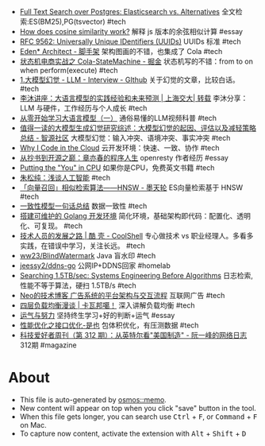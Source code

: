 - [Full Text Search over Postgres: Elasticsearch vs. Alternatives](https://www.paradedb.com/blog/elasticsearch_vs_postgres) 全文检索:ES(BM25),PG(tsvector) #tech
- [How does cosine similarity work?](https://tomhazledine.com/cosine-similarity/) 解释 js 版本的余弦相似计算 #essay
- [RFC 9562: Universally Unique IDentifiers (UUIDs)](https://datatracker.ietf.org/doc/html/rfc9562) UUIDs 标准 #tech
- [Eden* Architect - 脚手架](https://github.com/shiyindaxiaojie/eden-architect) 架构图画的不错，也集成了 Cola #tech
- [状态机电商实战之 Cola-StateMachine - 掘金](https://juejin.cn/post/7290727062145499175) 状态机写的不错：from to on when perform(execute) #tech
- [1.大模型幻觉 - LLM - Interview - GIthub](https://github.com/wdndev/llm_interview_note/blob/main/09.%E5%A4%A7%E8%AF%AD%E8%A8%80%E6%A8%A1%E5%9E%8B%E8%AF%84%E4%BC%B0/1.%E5%A4%A7%E6%A8%A1%E5%9E%8B%E5%B9%BB%E8%A7%89/1.%E5%A4%A7%E6%A8%A1%E5%9E%8B%E5%B9%BB%E8%A7%89.md) 关于幻觉的文章，比较白话。 #tech
- [李沐讲座：大语言模型的实践经验和未来预测 | 上海交大| 转载](https://www.youtube.com/watch?v=ziHUcDh0DwM) 李沐分享：LLM 与硬件，工作经历与个人成长 #tech
- [从零开始学习大语言模型（一）](https://www.youtube.com/watch?v=biMrHwwsK-M) 通俗易懂的LLM视频科普 #tech
- [值得一读的大模型生成幻觉研究综述：大模型幻觉的起因、评估以及减轻策略总结 - 智源社区](https://hub.baai.ac.cn/view/30539) 大模型幻觉：输入冲突、语境冲突、事实冲突 #tech
- [Why I Code in the Cloud](https://codesandbox.io/blog/why-i-code-in-the-cloud) 云开发环境：快速、一致、协作 #tech
- [从抄书到开源之巅：章亦春的程序人生](https://mp.weixin.qq.com/s?__biz=Mzg2NTA4OTUwOQ==&mid=2247484745&idx=1&sn=fceed456f84ebed15708421115a4f296&source=41#wechat_redirect) openresty 作者经历 #essay
- [Putting the "You" in CPU](https://cpu.land/) 如果你是CPU，免费英文书籍 #tech
- [朱松纯：浅谈人工智能](http://www.stat.ucla.edu/~sczhu/Blog_articles/%E6%B5%85%E8%B0%88%E4%BA%BA%E5%B7%A5%E6%99%BA%E8%83%BD.pdf) #tech
- [「向量召回」相似检索算法——HNSW - 墨天轮](https://www.modb.pro/db/103254) ES向量检索基于 HNSW #tech
- [一致性模型一句话总结](http://r12f.com/posts/summarizing-consistency-model/) 数据一致性 #tech
- [搭建可维护的 Golang 开发环境](https://soulteary.com/2022/07/04/build-a-maintainable-golang-development-environment.html) 简化环境，基础架构即代码：配置化、透明化、可复现。 #tech
- [技术人员的发展之路 | 酷 壳 - CoolShell](https://coolshell.cn/articles/17583.html) 专心做技术 vs 职业经理人。多看多实践，在错误中学习，关注长远。 #tech
- [ww23/BlindWatermark](https://github.com/ww23/BlindWatermark) Java 盲水印 #tech
- [jeessy2/ddns-go](https://github.com/jeessy2/ddns-go) 公网IP+DDNS回家 #homelab
- [Searching 1.5TB/sec: Systems Engineering Before Algorithms](https://www.dataset.com/blog/systems-engineering-before-algorithms/) 日志检索,性能不等于算法，硬扫 1.5TB/s #tech
- [Neo的技术博客 广告系统的平台架构与交互流程](http://neoremind.com/2020/01/ad_system_architecture/) 互联网广告 #tech
- [四层负载均衡漫谈 | 卡瓦邦噶！](https://www.kawabangga.com/posts/5301) 深入讲解负载均衡 #tech
- [运气与努力](https://1byte.io/articles/luck/) 坚持终生学习+好的判断+运气 #essay
- [性能优化之接口优化-是也](https://tech.taobao.org/news/ksm9l4) 包体积优化，有压测数据 #tech
- [科技爱好者周刊（第 312 期）：从英特尔看"美国制造" - 阮一峰的网络日志](https://www.ruanyifeng.com/blog/2024/08/weekly-issue-312.html) 312期 #magazine

# About

- This file is auto-generated by [osmos::memo](https://github.com/osmoscraft/osmosmemo).
- New content will appear on top when you click "save" button in the tool.
- When this file gets longer, you can search use <kbd>Ctrl</kbd> + <kbd>F</kbd>, or <kbd>Command</kbd> + <kbd>F</kbd> on Mac.
- To capture now content, activate the extension with <kbd>Alt</kbd> + <kbd>Shift</kbd> + <kbd>D</kbd>
